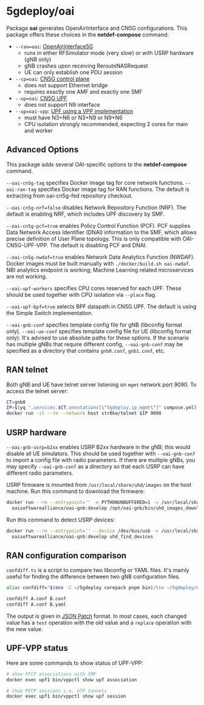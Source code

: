 # 5gdeploy/oai

Package **oai** generates OpenAirInterface and CN5G configurations.
This package offers these choices in the **netdef-compose** command:

* `--ran=oai`: [OpenAirInterface5G](https://gitlab.eurecom.fr/oai/openairinterface5g)
  * runs in either RFSimulator mode (very slow) or with USRP hardware (gNB only)
  * gNB crashes upon receiving RerouteNASRequest
  * UE can only establish one PDU session
* `--cp=oai`: [CN5G control plane](https://gitlab.eurecom.fr/oai/cn5g/oai-cn5g-fed)
  * does not support Ethernet bridge
  * requires exactly one AMF and exactly one SMF
* `--up=oai`: [CN5G UPF](https://gitlab.eurecom.fr/oai/cn5g/oai-cn5g-upf)
  * does not support N9 interface
* `--up=oai-vpp`: [UPF using a VPP implementation](https://gitlab.eurecom.fr/oai/cn5g/oai-cn5g-upf-vpp)
  * must have N3+N6 or N3+N9 or N9+N6
  * CPU isolation strongly recommended, expecting 2 cores for main and worker

## Advanced Options

This package adds several OAI-specific options to the **netdef-compose** command.

`--oai-cn5g-tag` specifies Docker image tag for core network functions.
`--oai-ran-tag` specifies Docker image tag for RAN functions.
The default is extracting from oai-cn5g-fed repository checkout.

`--oai-cn5g-nrf=false` disables Network Repository Function (NRF).
The default is enabling NRF, which includes UPF discovery by SMF.

`--oai-cn5g-pcf=true` enables Policy Control Function (PCF).
PCF supplies Data Network Access Identifier (DNAI) information to the SMF, which allows precise definition of User Plane topology.
This is only compatible with OAI-CN5G-UPF-VPP.
The default is disabling PCF and DNAI.

`--oai-cn5g-nwdaf=true` enables Network Data Analytics Function (NWDAF).
Docker images must be built manually with `./docker/build.sh oai-nwdaf`.
NBI analytics endpoint is working; Machine Learning related microservices are not working.

`--oai-upf-workers` specifies CPU cores reserved for each UPF.
These should be used together with CPU isolation via `--place` flag.

`--oai-upf-bpf=true` selects BPF datapath in CN5G UPF.
The default is using the Simple Switch implementation.

`--oai-gnb-conf` specifies template config file for gNB (libconfig format only).
`--oai-ue-conf` specifies template config file for UE (libconfig format only).
It's advised to use absolute paths for these options.
If the scenario has multiple gNBs that require different config, `--oai-gnb-conf` may be specified as a directory that contains `gnb0.conf`, `gnb1.conf`, etc.

## RAN telnet

Both gNB and UE have telnet server listening on `mgmt` network port 9090.
To access the telnet server:

```bash
CT=gnb0
IP=$(yq ".services.$CT.annotations[\"5gdeploy.ip_mgmt\"]" compose.yml)
docker run -it --rm --network host str0ke/telnet $IP 9090
```

## USRP hardware

`--oai-gnb-usrp=b2xx` enables USRP B2xx hardware in the gNB; this would disable all UE simulators.
This should be used together with `--oai-gnb-conf` to import a config file with radio parameters.
If there are multiple gNBs, you may specify `--oai-gnb-conf` as a directory so that each USRP can have different radio parameters.

USRP firmware is mounted from `/usr/local/share/uhd/images` on the host machine.
Run this command to download the firmware:

```bash
docker run --rm --entrypoint='' -e PYTHONUNBUFFERED=1 -v /usr/local/share/uhd/images:/usr/local/share/uhd/images \
  oaisoftwarealliance/oai-gnb:develop /opt/oai-gnb/bin/uhd_images_downloader.py
```

Run this command to detect USRP devices:

```bash
docker run --rm --entrypoint='' --device /dev/bus/usb -v /usr/local/share/uhd/images:/usr/local/share/uhd/images:ro \
  oaisoftwarealliance/oai-gnb:develop uhd_find_devices
```

## RAN configuration comparison

`confdiff.ts` is a script to compare two libconfig or YAML files.
It's mainly useful for finding the difference between two gNB configuration files.

```bash
alias confdiff="$(env -C ~/5gdeploy corepack pnpm bin)/tsx ~/5gdeploy/oai/confdiff.ts"

confdiff A.conf B.conf
confdiff A.conf B.yaml
```

The output is given in [JSON Patch](https://datatracker.ietf.org/doc/html/rfc6902) format.
In most cases, each changed value has a `test` operation with the old value and a `replace` operation with the new value.

## UPF-VPP status

Here are some commands to show status of UPF-VPP:

```bash
# show PFCP associations with SMF
docker exec upf1 bin/vppctl show upf association

# show PFCP sessions i.e. GTP tunnels
docker exec upf1 bin/vppctl show upf session
```

